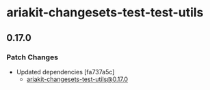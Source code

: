 # ariakit-changesets-test-test-utils

## 0.17.0

### Patch Changes

- Updated dependencies [fa737a5c]
  - ariakit-changesets-test-utils@0.17.0
